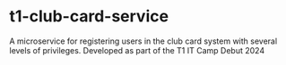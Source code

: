 # t1-club-card-service
A microservice for registering users in the club card system with several levels of privileges. Developed as part of the T1 IT Camp Debut 2024
